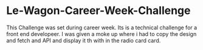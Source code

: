 # Le-Wagon-Career-Week-Challenge

This Challenge was set during career week. Its is a technical challenge for a front end developeer.
I was given a moke up where i had to copy the design and fetch and API and display it th with in the radio card card.
